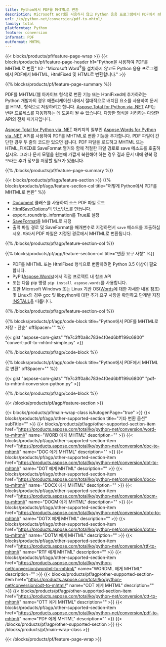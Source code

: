 ```yaml
---
title: Python에서 PDF를 MHTML로 변환
description: Microsoft Word를 사용하지 않고 Python 응용 프로그램에서 PDF에서 mhtml 웹 아카이브 형식 및 HtmlFixed 파일 변환 
url: /ko/python-net/conversion/pdf-to-mhtml/
family: total
platformtag: Python
feature: conversion
informat: PDF
outformat: MHTML
---
```

{{< blocks/products/pf/feature-page-wrap >}}
{{< blocks/products/pf/feature-page-header h1="Python을 사용하여 PDF를 MHTML로 변환" h2="Microsoft Word<sup>&reg;</sup>를 설치하지 않고도 Python 응용 프로그램에서 PDF에서 MHTML, HtmlFixed 및 HTML로 변환합니다." >}}

{{% blocks/products/pf/feature-page-summary %}}

PDF를 MHTML(웹 아카이브 형식)로 변환 기능 또는 HtmlFixed에 추가하려는 Python 개발자의 경우 애플리케이션 내에서 절대적으로 배치된 요소를 사용하여 문서를 HTML 형식으로 저장하려고 합니다. [Aspose.Total for Python via .NET](https://products.aspose.com/total/python-net/) API는 변환 프로세스를 자동화하는 데 도움이 될 수 있습니다. 다양한 형식을 처리하는 다양한 API의 전체 패키지입니다. 

[Aspose.Total for Python via .NET](https://products.aspose.com/total/python-net/) 패키지의 일부인 [Aspose.Words for Python via .NET](https://products.aspose.com/words/python-net/) API를 사용하여 PDF를 MHTML로 변환 기능을 추가합니다. PDF 파일이 간단한 경우 두 줄의 코드만 있으면 됩니다. PDF 파일을 로드하고 MHTML 또는 HTML_FIXED로 SaveFormat 열거와 함께 적절한 파일 경로로 save 메소드를 호출하십시오. 그러나 문서 모델을 원본에 가깝게 복원해야 하는 경우 결과 문서 내에 왕복 정보라는 추가 정보를 저장할 필요가 있습니다.

{{% /blocks/products/pf/feature-page-summary %}}

{{< blocks/products/pf/agp/feature-section >}}
{{% blocks/products/pf/agp/feature-section-col title="어떻게 Python에서 PDF를 MHTML로 변환" %}}
- [Document](https://reference.aspose.com/words/python-net/aspose.words/document/) 클래스를 사용하여 소스 PDF 파일 로드
- [HtmlSaveOptions](https://reference.aspose.com/words/python-net/aspose.words.saving/htmlsaveoptions/)의 인스턴스를 만듭니다.
- export_roundtrip_information를 True로 설정
- [SaveFormat](https://reference.aspose.com/words/python-net/aspose.words/saveformat/)을 MHTML로 지정
- 출력 파일 경로 및 SaveFormat을 매개변수로 지정하면서 `save` 메소드를 호출하십시오. 따라서 PDF 파일은 지정된 경로에서 MHTML로 변환됩니다.

{{% /blocks/products/pf/agp/feature-section-col %}}

{{% blocks/products/pf/agp/feature-section-col title="변환 요구 사항" %}}

- PDF를 MHTML 또는 HtmlFixed 형식으로 변환하려면 Python 3.5 이상이 필요합니다.
- PyPI([Aspose.Words](https://pypi.org/project/aspose-words/))에서 직접 프로젝트 내 참조 API
- 또는 다음 pip 명령 ```pip install aspose.words```를 사용합니다.
- 또한 Microsoft Windows 또는 Linux 기반 OS([Words](https://docs.aspose.com/words/python-net/system-requirements/)에 대한 자세한 내용 참조) 및 Linux의 경우 gcc 및 libpython에 대한 추가 요구 사항을 확인하고 단계별 지침 [INSTALL](https://docs.aspose.com/words/python-net/installation/)을 따릅니다.
 

{{% /blocks/products/pf/agp/feature-section-col %}}

{{% blocks/products/pf/agp/code-block title="Python에서 PDF를 MHTML로 저장 - 단순" offSpacer="" %}}

{{< gist "aspose-com-gists" "fe7c3ff0a8c783e4f0ed6bff199c6800" "convert-pdf-to-mhtml-simple.py" >}}

{{% /blocks/products/pf/agp/code-block %}}

{{% blocks/products/pf/agp/code-block title="Python에서 PDF에서 MHTML로 변환" offSpacer="" %}}

{{< gist "aspose-com-gists" "fe7c3ff0a8c783e4f0ed6bff199c6800" "pdf-to-mhtml-conversion-python.py" >}}

{{% /blocks/products/pf/agp/code-block %}}

{{< /blocks/products/pf/agp/feature-section >}}

{{< blocks/products/pf/main-wrap-class isAutogenPage="true" >}}
{{< blocks/products/pf/agp/other-supported-section title="기타 변환 옵션" subTitle="" >}}
{{< blocks/products/pf/agp/other-supported-section-item href="https://products.aspose.com/total/ko/python-net/conversion/word-to-mhtml/" name="WORD 에게 MHTML" description="" >}}
{{< blocks/products/pf/agp/other-supported-section-item href="https://products.aspose.com/total/ko/python-net/conversion/doc-to-mhtml/" name="DOC 에게 MHTML" description="" >}}
{{< blocks/products/pf/agp/other-supported-section-item href="https://products.aspose.com/total/ko/python-net/conversion/dot-to-mhtml/" name="DOT 에게 MHTML" description="" >}}
{{< blocks/products/pf/agp/other-supported-section-item href="https://products.aspose.com/total/ko/python-net/conversion/docx-to-mhtml/" name="DOCX 에게 MHTML" description="" >}}
{{< blocks/products/pf/agp/other-supported-section-item href="https://products.aspose.com/total/ko/python-net/conversion/docm-to-mhtml/" name="DOCM 에게 MHTML" description="" >}}
{{< blocks/products/pf/agp/other-supported-section-item href="https://products.aspose.com/total/ko/python-net/conversion/dotx-to-mhtml/" name="DOTX 에게 MHTML" description="" >}}
{{< blocks/products/pf/agp/other-supported-section-item href="https://products.aspose.com/total/ko/python-net/conversion/dotm-to-mhtml/" name="DOTM 에게 MHTML" description="" >}}
{{< blocks/products/pf/agp/other-supported-section-item href="https://products.aspose.com/total/ko/python-net/conversion/rtf-to-mhtml/" name="RTF 에게 MHTML" description="" >}}
{{< blocks/products/pf/agp/other-supported-section-item href="https://products.aspose.com/total/ko/python-net/conversion/wordml-to-mhtml/" name="WORDML 에게 MHTML" description="" >}}
{{< blocks/products/pf/agp/other-supported-section-item href="https://products.aspose.com/total/ko/python-net/conversion/odt-to-mhtml/" name="ODT 에게 MHTML" description="" >}}
{{< blocks/products/pf/agp/other-supported-section-item href="https://products.aspose.com/total/ko/python-net/conversion/ott-to-mhtml/" name="OTT 에게 MHTML" description="" >}}
{{< blocks/products/pf/agp/other-supported-section-item href="https://products.aspose.com/total/ko/python-net/conversion/pdf-to-mhtml/" name="PDF 에게 MHTML" description="" >}}
{{< /blocks/products/pf/agp/other-supported-section >}}
{{< /blocks/products/pf/main-wrap-class >}}

{{< /blocks/products/pf/feature-page-wrap >}}